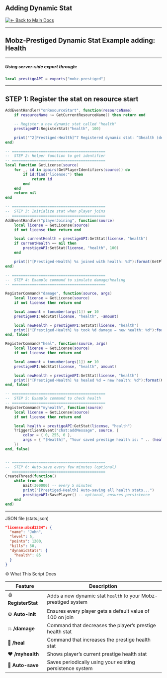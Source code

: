 
## Adding Dynamic Stat 

[![← Back to Main Docs](https://img.shields.io/badge/←_Back_to_Main_Docs-9c2590?style=for-the-badge&logo=mobz%20development)](../README.md)


---

##  Mobz-Prestiged Dynamic Stat Example adding: Health

---
##### Using server-side export through:
```lua
local prestigeAPI = exports["mobz-prestiged"]
```
---

## STEP 1: Register the stat on resource start

```lua
AddEventHandler("onResourceStart", function(resourceName)
    if resourceName ~= GetCurrentResourceName() then return end

    -- Register a new dynamic stat called "health"
    prestigeAPI:RegisterStat("health", 100)

    print("^2[Prestiged-Health]^7 Registered dynamic stat: ^3health (default = 100)^7")
end)

-- ==========================================
--  STEP 2: Helper function to get identifier
-- ==========================================
local function GetLicense(source)
    for _, id in ipairs(GetPlayerIdentifiers(source)) do
        if id:find("license:") then
            return id
        end
    end
    return nil
end

-- ==========================================
--  STEP 3: Initialize stat when player joins
-- ==========================================
AddEventHandler("playerJoining", function(source)
    local license = GetLicense(source)
    if not license then return end

    local currentHealth = prestigeAPI:GetStat(license, "health")
    if currentHealth == nil then
        prestigeAPI:SetStat(license, "health", 100)
    end

    print(("[Prestiged-Health] %s joined with health: %d"):format(GetPlayerName(source), currentHealth or 100))
end)

-- ==========================================
--  STEP 4: Example command to simulate damage/healing
-- ==========================================

RegisterCommand("damage", function(source, args)
    local license = GetLicense(source)
    if not license then return end

    local amount = tonumber(args[1]) or 10
    prestigeAPI:AddStat(license, "health", -amount)

    local newHealth = prestigeAPI:GetStat(license, "health")
    print(("[Prestiged-Health] %s took %d damage → new health: %d"):format(GetPlayerName(source), amount, newHealth))
end, false)

RegisterCommand("heal", function(source, args)
    local license = GetLicense(source)
    if not license then return end

    local amount = tonumber(args[1]) or 10
    prestigeAPI:AddStat(license, "health", amount)

    local newHealth = prestigeAPI:GetStat(license, "health")
    print(("[Prestiged-Health] %s healed %d → new health: %d"):format(GetPlayerName(source), amount, newHealth))
end, false)

-- ==========================================
--  STEP 5: Example command to check health
-- ==========================================
RegisterCommand("myhealth", function(source)
    local license = GetLicense(source)
    if not license then return end

    local health = prestigeAPI:GetStat(license, "health")
    TriggerClientEvent("chat:addMessage", source, {
        color = { 0, 255, 0 },
        args = { "[Health]", "Your saved prestige health is: " .. (health or 0) }
    })
end, false)


-- ==========================================
--  STEP 6: Auto-save every few minutes (optional)
-- ==========================================
CreateThread(function()
    while true do
        Wait(300000) -- every 5 minutes
        print("[Prestiged-Health] Auto-saving all health stats...")
        prestigeAPI:SavePlayer() -- optional, ensures persistence
    end
end)
```
---

JSON file (stats.json)

```json
"license:abcd1234": {
  "name": "John",
  "level": 5,
  "points": 1200,
  "kills": 50,
  "dynamicStats": {
    "health": 85
  }
}
```

⚙️ What This Script Does

| Feature             | Description                                                    |
| ------------------- | -------------------------------------------------------------- |
| 🩸 **RegisterStat** | Adds a new dynamic stat `health` to your Mobz-prestiged system |
| ⚙️ **Auto-init**    | Ensures every player gets a default value of 100 on join       |
| 💥 **/damage**      | Command that decreases the player’s prestige health stat       |
| 💊 **/heal**        | Command that increases the prestige health stat                |
| ❤️ **/myhealth**    | Shows player’s current prestige health stat                    |
| 💾 **Auto-save**    | Saves periodically using your existing persistence system      |
